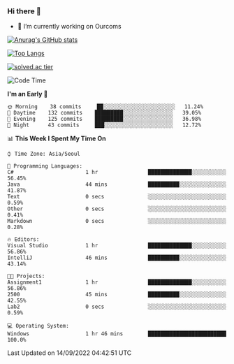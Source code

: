 ### Hi there 👋

- 🔭 I’m currently working on Ourcoms

<!--
**Rhange/Rhange** is a ✨ _special_ ✨ repository because its `README.md` (this file) appears on your GitHub profile.

Here are some ideas to get you started:

- 🌱 I’m currently learning ...
- 👯 I’m looking to collaborate on ...
- 🤔 I’m looking for help with ...
- 💬 Ask me about ...
- 📫 How to reach me: ...
- 😄 Pronouns: ...
- ⚡ Fun fact: ...
-->

[![Anurag's GitHub stats](https://github-readme-stats.vercel.app/api?username=rhange&show_icons=true&theme=gruvbox)](https://github.com/anuraghazra/github-readme-stats)

[![Top Langs](https://github-readme-stats.vercel.app/api/top-langs/?username=rhange&layout=compact&theme=gruvbox)](https://github.com/anuraghazra/github-readme-stats)

[![solved.ac tier](http://mazassumnida.wtf/api/generate_badge?boj=rhange0511)](https://solved.ac/rhange0511)

  <!--START_SECTION:waka-->
![Code Time](http://img.shields.io/badge/Code%20Time-528%20hrs%2025%20mins-blue)

**I'm an Early 🐤** 

```text
🌞 Morning    38 commits     ██░░░░░░░░░░░░░░░░░░░░░░░   11.24% 
🌆 Daytime    132 commits    █████████░░░░░░░░░░░░░░░░   39.05% 
🌃 Evening    125 commits    █████████░░░░░░░░░░░░░░░░   36.98% 
🌙 Night      43 commits     ███░░░░░░░░░░░░░░░░░░░░░░   12.72%

```


📊 **This Week I Spent My Time On** 

```text
⌚︎ Time Zone: Asia/Seoul

💬 Programming Languages: 
C#                       1 hr                ██████████████░░░░░░░░░░░   56.45% 
Java                     44 mins             ██████████░░░░░░░░░░░░░░░   41.87% 
Text                     0 secs              ░░░░░░░░░░░░░░░░░░░░░░░░░   0.59% 
Other                    0 secs              ░░░░░░░░░░░░░░░░░░░░░░░░░   0.41% 
Markdown                 0 secs              ░░░░░░░░░░░░░░░░░░░░░░░░░   0.28%

🔥 Editors: 
Visual Studio            1 hr                ██████████████░░░░░░░░░░░   56.86% 
IntelliJ                 46 mins             ██████████░░░░░░░░░░░░░░░   43.14%

🐱‍💻 Projects: 
Assignment1              1 hr                ██████████████░░░░░░░░░░░   56.86% 
2500                     45 mins             ██████████░░░░░░░░░░░░░░░   42.55% 
Lab2                     0 secs              ░░░░░░░░░░░░░░░░░░░░░░░░░   0.59%

💻 Operating System: 
Windows                  1 hr 46 mins        █████████████████████████   100.0%

```


 Last Updated on 14/09/2022 04:42:51 UTC
<!--END_SECTION:waka-->
